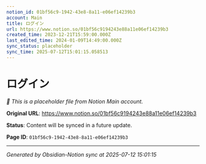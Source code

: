 ```yaml
---
notion_id: 01bf56c9-1942-43e8-8a11-e06ef14239b3
account: Main
title: ログイン
url: https://www.notion.so/01bf56c9194243e88a11e06ef14239b3
created_time: 2023-12-21T15:59:00.000Z
last_edited_time: 2024-01-09T14:49:00.000Z
sync_status: placeholder
sync_time: 2025-07-12T15:01:15.058513
---
```


# ログイン

*🔄 This is a placeholder file from Notion Main account.*

**Original URL**: https://www.notion.so/01bf56c9194243e88a11e06ef14239b3

**Status**: Content will be synced in a future update.

**Page ID**: `01bf56c9-1942-43e8-8a11-e06ef14239b3`

---

*Generated by Obsidian-Notion sync at 2025-07-12 15:01:15*
